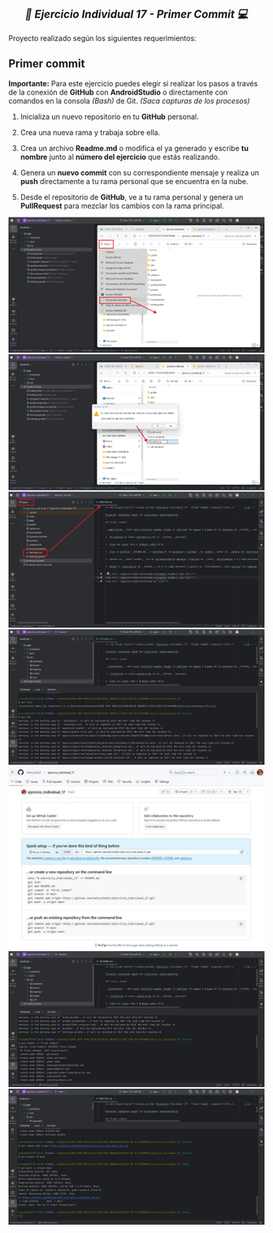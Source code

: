 **_<h2 align="center">:vulcan_salute: Ejercicio Individual 17 - Primer Commit :computer:</h2>_**

Proyecto realizado según los siguientes requerimientos:

## Primer commit

__Importante:__ Para este ejercicio puedes elegir si realizar los pasos a través de la conexión de __GitHub__ con __AndroidStudio__ o directamente con comandos en la consola _(Bash)_ de Git. _(Saca capturas de los procesos)_

1. Inicializa un nuevo repositorio en tu __GitHub__ personal.

2. Crea una nueva rama y trabaja sobre ella.

3. Crea un archivo __Readme.md__ o modifica el ya generado y escribe __tu nombre__ junto al __número del ejercicio__ que estás realizando.

4. Genera un __nuevo commit__ con su correspondiente mensaje y realiza un __push__ directamente a tu rama personal que se encuentra en la nube.

5. Desde el repositorio de __GitHub__, ve a tu rama personal y genera un __PullRequest__ para mezclar los cambios con la rama principal.

<img src="./app/src/main/res/drawable/creando_readme_1.jpg" alt="">
<img src="./app/src/main/res/drawable/creando_readme_2.jpg" alt="">
<img src="./app/src/main/res/drawable/creando_readme_3.jpg" alt="">

<img src="./app/src/main/res/drawable/creando_repositorio_1.jpg" alt="">
<img src="./app/src/main/res/drawable/creando_repositorio_2.jpg" alt="">
<img src="./app/src/main/res/drawable/creando_repositorio_3.jpg" alt="">
<img src="./app/src/main/res/drawable/creando_repositorio_4.jpg" alt="">
<img src="./app/src/main/res/drawable/creando_repositorio_5.jpg.jpg" alt="">